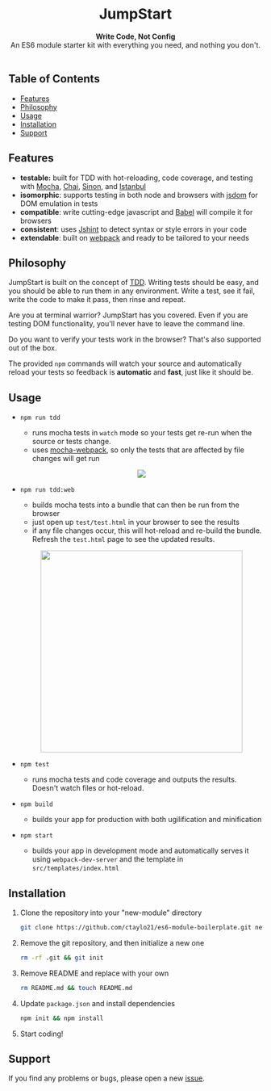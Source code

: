 <h1 align="center">JumpStart</h1>

<div align="center">
  <strong>Write Code, Not Config</strong>
</div>
<div align="center">
  An ES6 module starter kit with everything you need, and nothing you don't.
</div>

<br />

## Table of Contents
- [Features](#features)
- [Philosophy](#philosophy)
- [Usage](#usage)
- [Installation](#installation)
- [Support](#support)

## Features
- __testable:__ built for TDD with hot-reloading, code coverage, and testing with [Mocha](https://mochajs.org/), [Chai](http://chaijs.com/), [Sinon](http://sinonjs.org), and [Istanbul](https://github.com/gotwarlost/istanbul)
- __isomorphic__: supports testing in both node and browsers with [jsdom](https://github.com/tmpvar/jsdom) for DOM emulation in tests
- __compatible__: write cutting-edge javascript and [Babel](https://babeljs.io/) will compile it for browsers
- __consistent__: uses [Jshint](http://jshint.com/) to detect syntax or style errors in your code
- __extendable__: built on [webpack](https://webpack.js.org/) and ready to be tailored to your needs

## Philosophy

JumpStart is built on the concept of [TDD](https://en.wikipedia.org/wiki/Test-driven_development). 
Writing tests should be easy, and you should be able to run them in any environment. 
Write a test, see it fail, write the code to make it pass, then rinse and repeat.

Are you at terminal warrior? JumpStart has you covered. Even if you are testing DOM functionality, you'll never have to leave the command line.

Do you want to verify your tests work in the browser? That's also supported out of the box.  

The provided `npm` commands will watch your source and automatically reload your tests so feedback is __automatic__ and __fast__, just like it should be.

## Usage

- `npm run tdd` 

    - runs mocha tests in `watch` mode so your tests get re-run when the source or tests change.
    - uses [mocha-webpack](https://www.npmjs.com/package/mocha-webpack), so only the tests that are affected by file changes will get run
    
    <p align="center">
      <img src="https://media.giphy.com/media/3ohs82WbHWookAhx16/giphy.gif">
    </p>

- `npm run tdd:web`

    - builds mocha tests into a bundle that can then be run from the browser
    - just open up `test/test.html` in your browser to see the results
    - if any file changes occur, this will hot-reload and re-build the bundle. Refresh the `test.html` page to see the updated results.
    
    <p align="center">
      <img width="400px" src="https://i.imgur.com/vyWp0t5.png">
    </p>

- `npm test`

    - runs mocha tests and code coverage and outputs the results. Doesn't watch files or hot-reload.

- `npm build`
    
    - builds your app for production with both ugilification and minification

- `npm start`

    - builds your app in development mode and automatically serves it using `webpack-dev-server` and the template in `src/templates/index.html`

## Installation

1. Clone the repository into your "new-module" directory

    ```bash
    git clone https://github.com/ctaylo21/es6-module-boilerplate.git new-module && cd new-module
    ```

2. Remove the git repository, and then initialize a new one

    ```bash
    rm -rf .git && git init
    ```

3. Remove README and replace with your own

    ```bash
    rm README.md && touch README.md
    ```

4. Update `package.json` and install dependencies

    ```bash
    npm init && npm install
    ```

5. Start coding!

## Support

If you find any problems or bugs, please open a new [issue](https://github.com/ctaylo21/JumpStart/issues).
